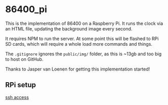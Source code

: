 
# 86400_pi

This is the implementation of 86400 on a Raspberry Pi. It runs the clock via an HTML file, updating the background image every second.

It requires NPM to run the server. At some point this will be flashed to RPi SD cards, which will require a whole load more commands and things.

The `.gitignore` ignores the `public/img/` folder, as this is ~13gb and too big to host on GitHub.

Thanks to Jasper van Loenen for getting this implementation started!



## RPi setup

[ssh access](https://www.losant.com/blog/getting-started-with-the-raspberry-pi-zero-w-without-a-monitor)
